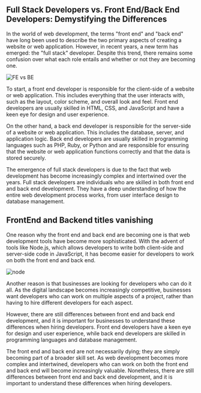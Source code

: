 ## Full Stack Developers vs. Front End/Back End Developers: Demystifying the Differences

In the world of web development, the terms "front end" and "back end" have long been used to describe the two primary aspects of creating a website or web application. However, in recent years, a new term has emerged: the "full stack" developer. Despite this trend, there remains some confusion over what each role entails and whether or not they are becoming one.


![FE vs BE](https://dev-to-uploads.s3.amazonaws.com/uploads/articles/6e9jbebt0gdlixpx7at5.png)

To start, a front end developer is responsible for the client-side of a website or web application. This includes everything that the user interacts with, such as the layout, color scheme, and overall look and feel. Front end developers are usually skilled in HTML, CSS, and JavaScript and have a keen eye for design and user experience.

On the other hand, a back end developer is responsible for the server-side of a website or web application. This includes the database, server, and application logic. Back end developers are usually skilled in programming languages such as PHP, Ruby, or Python and are responsible for ensuring that the website or web application functions correctly and that the data is stored securely.

The emergence of full stack developers is due to the fact that web development has become increasingly complex and intertwined over the years. Full stack developers are individuals who are skilled in both front end and back end development. They have a deep understanding of how the entire web development process works, from user interface design to database management.

## FrontEnd and Backend titles vanishing
One reason why the front end and back end are becoming one is that web development tools have become more sophisticated. With the advent of tools like Node.js, which allows developers to write both client-side and server-side code in JavaScript, it has become easier for developers to work on both the front end and back end.


![node](https://dev-to-uploads.s3.amazonaws.com/uploads/articles/cvcydgpfsko658rysp0p.png)

Another reason is that businesses are looking for developers who can do it all. As the digital landscape becomes increasingly competitive, businesses want developers who can work on multiple aspects of a project, rather than having to hire different developers for each aspect.

However, there are still differences between front end and back end development, and it is important for businesses to understand these differences when hiring developers. Front end developers have a keen eye for design and user experience, while back end developers are skilled in programming languages and database management.

The front end and back end are not necessarily dying; they are simply becoming part of a broader skill set. As web development becomes more complex and intertwined, developers who can work on both the front end and back end will become increasingly valuable. Nonetheless, there are still differences between front end and back end development, and it is important to understand these differences when hiring developers. 
